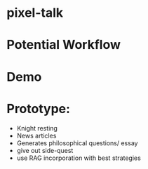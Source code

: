 # pixel-talk

# Potential Workflow

# Demo

# Prototype:
- Knight resting
- News articles
- Generates philosophical questions/ essay
- give out side-quest
- use RAG incorporation with best strategies
